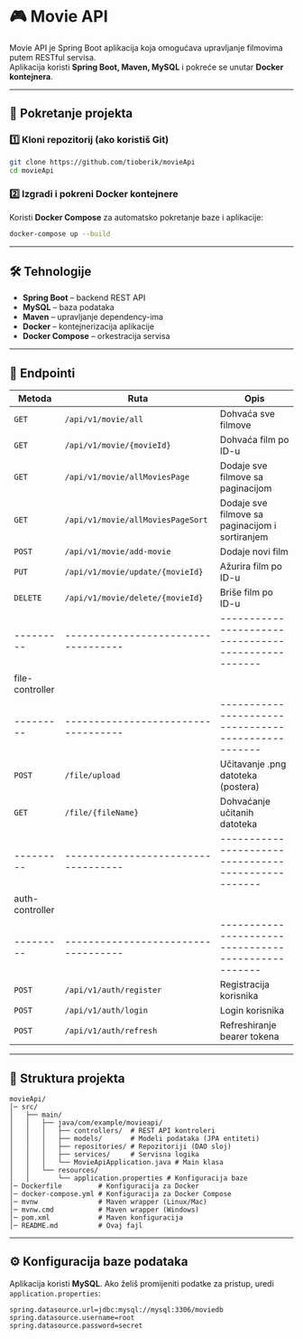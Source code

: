 # 🎮 Movie API

Movie API je Spring Boot aplikacija koja omogućava upravljanje filmovima putem RESTful servisa.  
Aplikacija koristi **Spring Boot, Maven, MySQL** i pokreće se unutar **Docker kontejnera**.

---

## 🚀 Pokretanje projekta

### 1️⃣ **Kloni repozitorij** (ako koristiš Git)
```bash
git clone https://github.com/tioberik/movieApi
cd movieApi
```

### 2️⃣ **Izgradi i pokreni Docker kontejnere**
Koristi **Docker Compose** za automatsko pokretanje baze i aplikacije:
```bash
docker-compose up --build
```

---

## 🛠 **Tehnologije**
- **Spring Boot** – backend REST API
- **MySQL** – baza podataka
- **Maven** – upravljanje dependency-ima
- **Docker** – kontejnerizacija aplikacije
- **Docker Compose** – orkestracija servisa

---

## 📌 **Endpointi**
| Metoda  | Ruta                              | Opis                                              |
|---------|-----------------------------------|---------------------------------------------------|
| `GET`   | `/api/v1/movie/all`               | Dohvaća sve filmove                               |
| `GET`   | `/api/v1/movie/{movieId}`         | Dohvaća film po ID-u                              |
| `GET`   | `/api/v1/movie/allMoviesPage`     | Dodaje sve filmove sa paginacijom                 |
| `GET`   | `/api/v1/movie/allMoviesPageSort` | Dodaje sve filmove sa paginacijom i sortiranjem   |
| `POST`  | `/api/v1/movie/add-movie`         | Dodaje novi film                                  |
| `PUT`   | `/api/v1/movie/update/{movieId}`  | Ažurira film po ID-u                              |
| `DELETE`| `/api/v1/movie/delete/{movieId}`  | Briše film po ID-u                                |
|---------|-----------------------------------|---------------------------------------------------|
|                                          file-controller                                        |
|---------|-----------------------------------|---------------------------------------------------|
| `POST`  | `/file/upload`                    | Učitavanje .png datoteka (postera)                |
| `GET`   | `/file/{fileName}`                | Dohvaćanje učitanih datoteka                      |
|---------|-----------------------------------|---------------------------------------------------|
|                                          auth-controller                                        |
|---------|-----------------------------------|---------------------------------------------------|
| `POST`  | `/api/v1/auth/register`           | Registracija korisnika                            |
| `POST`  | `/api/v1/auth/login`              | Login korisnika                                   |
| `POST`  | `/api/v1/auth/refresh`            | Refreshiranje bearer tokena                       |

---

## 📂 **Struktura projekta**
```
movieApi/
│️─ src/
│   ├── main/
│   │   ├── java/com/example/movieapi/
│   │   │   ├── controllers/  # REST API kontroleri
│   │   │   ├── models/       # Modeli podataka (JPA entiteti)
│   │   │   ├── repositories/ # Repozitoriji (DAO sloj)
│   │   │   ├── services/     # Servisna logika
│   │   │   └── MovieApiApplication.java # Main klasa
│   │   └── resources/
│   │       └── application.properties # Konfiguracija baze
│️─ Dockerfile         # Konfiguracija za Docker
│️─ docker-compose.yml # Konfiguracija za Docker Compose
│️─ mvnw               # Maven wrapper (Linux/Mac)
│️─ mvnw.cmd           # Maven wrapper (Windows)
│️─ pom.xml            # Maven konfiguracija
│️─ README.md          # Ovaj fajl
```

---

## ⚙ **Konfiguracija baze podataka**
Aplikacija koristi **MySQL**. Ako želiš promijeniti podatke za pristup, uredi `application.properties`:
```properties
spring.datasource.url=jdbc:mysql://mysql:3306/moviedb
spring.datasource.username=root
spring.datasource.password=secret
```

